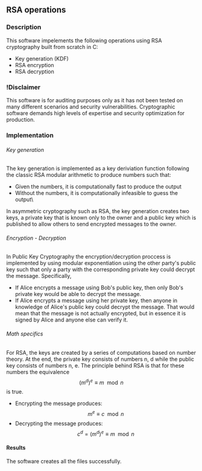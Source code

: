 ## RSA operations

### Description
This software impelements the following operations using RSA cryptography built from scratch in C:
* Key generation (KDF)
* RSA encryption 
* RSA decryption

### !Disclaimer 
This software is for auditing purposes only as it has not 
been tested on many different scenarios and security vulnerabilities. 
Cryptographic software demands high levels of expertise and 
security optimization for production. 

### Implementation 
###### Key generation
The key generation is implemented as a key deriviation function following the classic RSA modular arithmetic to produce numbers such that:
* Given the numbers, it is computationally fast to produce the output
* Without the numbers, it is computationally infeasible to guess the output\

In asymmetric cryptography such as RSA, the key generation creates two keys, a private key that is known only to the owner and a public key which is published to allow others to send encrypted messages to the owner.

###### Encryption - Decryption 
In Public Key Cryptography the encryption/decryption proccess is implemented by using modular exponentiation using the other party's public key such that only a party with the corresponding private key could decrypt the message.  Specifically,
* If Alice encrypts a message using Bob's public key, then only Bob's private key would be able to decrypt the message.
* If Alice encrypts a message using her private key, then anyone in knowledge of Alice's public key could decrypt the message. That would mean that the message is not actually encrypted, but in essence it is signed by Alice and anyone else can verify it.

###### Math specifics
For RSA, the keys are created by a series of computations based on number theory. At the end, the private key consists of numbers n, d while the public key consists of numbers n, e. The principle behind RSA is that for these numbers the equivalence $$(m^d)^e\equiv m\mod n$$ is true.

* Encrypting the message produces: 
$$m^e\equiv c\mod n$$
* Decrypting the message produces:
$$c^d=(m^d)^e\equiv m\mod n$$

#### Results
The software creates all the files successfully.


